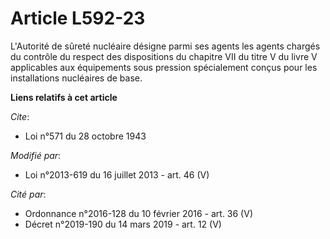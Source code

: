 # Article L592-23

L'Autorité de sûreté nucléaire désigne parmi ses agents les agents chargés du contrôle du respect des dispositions du
chapitre VII du titre V du livre V applicables aux équipements sous pression spécialement conçus pour les installations
nucléaires de base.

**Liens relatifs à cet article**

_Cite_:

  - Loi n°571 du 28 octobre 1943

_Modifié par_:

  - Loi n°2013-619 du 16 juillet 2013 - art. 46 (V)

_Cité par_:

  - Ordonnance n°2016-128 du 10 février 2016 - art. 36 (V)
  - Décret n°2019-190 du 14 mars 2019 - art. 12 (V)
